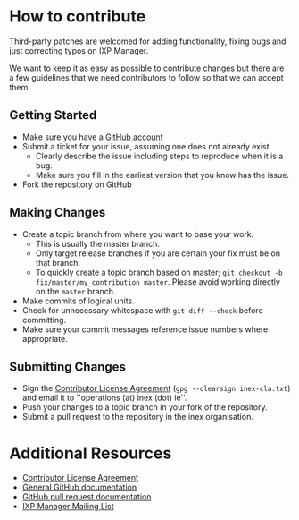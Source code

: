 # How to contribute

Third-party patches are welcomed for adding functionality, fixing bugs and just correcting typos on IXP Manager.

We want to keep it as easy as possible to contribute changes but there are a few guidelines that we 
need contributors to follow so that we can accept them.



## Getting Started

* Make sure you have a [GitHub account](https://github.com/signup/free)
* Submit a ticket for your issue, assuming one does not already exist.
  * Clearly describe the issue including steps to reproduce when it is a bug.
  * Make sure you fill in the earliest version that you know has the issue.
* Fork the repository on GitHub

## Making Changes

* Create a topic branch from where you want to base your work.
  * This is usually the master branch.
  * Only target release branches if you are certain your fix must be on that
    branch.
  * To quickly create a topic branch based on master; `git checkout -b
    fix/master/my_contribution master`. Please avoid working directly on the
    `master` branch.
* Make commits of logical units.
* Check for unnecessary whitespace with `git diff --check` before committing.
* Make sure your commit messages reference issue numbers where appropriate.


## Submitting Changes

* Sign the [Contributor License Agreement](https://github.com/inex/IXP-Manager/wiki/Contributor-License-Agreement) (`gpg --clearsign inex-cla.txt`) and email it to ''operations (at) inex (dot) ie''.
* Push your changes to a topic branch in your fork of the repository.
* Submit a pull request to the repository in the inex organisation.

# Additional Resources

* [Contributor License Agreement](https://github.com/inex/IXP-Manager/wiki/Contributor-License-Agreement)
* [General GitHub documentation](http://help.github.com/)
* [GitHub pull request documentation](http://help.github.com/send-pull-requests/)
* [IXP Manager Mailing List](https://www.inex.ie/mailman/listinfo/ixpmanager)

